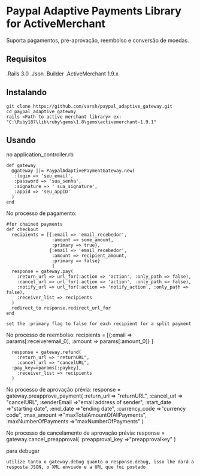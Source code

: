 Paypal Adaptive Payments Library for ActiveMerchant
====================================================

Suporta pagamentos, pre-aprovação, reembolso e conversão de moedas.

Requisitos
--------------
  .Rails 3.0
  .Json
  .Builder
  .ActiveMerchant 1.9.x

Instalando
--------------
    git clone https://github.com/varsh/paypal_adaptive_gateway.git
    cd paypal_adaptive_gateway
    rails <Path to active merchant library> ex: "C:\Ruby187\lib\ruby\gems\1.8\gems\activemerchant-1.9.1"
  
Usando
------------------
  no application_controller.rb
  
    def gateway
      @gateway ||= PaypalAdaptivePaymentGateway.new(
       :login => 'seu_email',
       :password => 'sua_senha',
       :signature => ' sua_signature',
       :appid => 'seu_appID'
      )
    end
  
  No processo de pagamento:
  
    #for chained payments
    def checkout
      recipients = [{:email => 'email_recebedor',
                     :amount => some_amount,
                     :primary => true},
                    {:email => 'email_recebedor',
                     :amount => recipient_amount,
                     :primary => false}
                     ]
      response = gateway.pay(
        :return_url => url_for(:action => 'action', :only_path => false),
        :cancel_url => url_for(:action => 'action', :only_path => false),
        :notify_url => url_for(:action => 'notify_action', :only_path => false),
        :receiver_list => recipients
      )
      redirect_to response.redirect_url_for
    end
    
    set the :primary flag to false for each recipient for a split payment

  No processo de reembolso:
    recipients = [{:email => params[:receiveremail_0],
                     :amount => params[:amount_0]}
                     ]

      response = gateway.refund(
        :return_url => "returnURL",
        :cancel_url => "cancelURL",
	  :pay_key=>params[:paykey],
        :receiver_list => recipients
      )
    
  No processo de aprovação prévia:
    response = gateway.preapprove_payment(
        :return_url => "returnURL",
        :cancel_url => "cancelURL",
        :senderEmail =>"email address of sender",
        :start_date =>"starting date",
        :end_date =>"ending date",
        :currency_code =>"currency code",
        :max_amount =>"maxTotalAmountOfAllPayments",
        :maxNumberOfPayments =>"maxNumberOfPayments"
    )

  No processo de cancelamento de aprovação prévia:
	response = gateway.cancel_preapproval(
	:preapproval_key =>"preapprovalkey"
      )

  para debugar
  
    utilize tanto o gateway.debug quanto o response.debug, isso lhe dará a resposta JSON, o XML enviado e a URL que foi postado.
